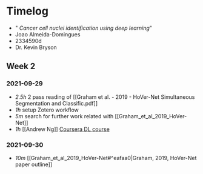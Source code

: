 # Timelog

* " _Cancer cell nuclei identification using deep learning_"
* Joao Almeida-Domingues
* 2334590d
* Dr. Kevin Bryson

## Week 2

### 2021-09-29

- *2.5h* 2 pass reading of [[Graham et al. - 2019 - HoVer-Net Simultaneous Segmentation and Classific.pdf]]
- *1h* setup Zotero workflow
- *5m* search for further work related with [[Graham_et_al_2019_HoVer-Net]]
- *1h* [[Andrew Ng]] [Coursera DL course](https://www.coursera.org/learn/neural-networks-deep-learning/home/week/2)

### 2021-09-30
- *10m* [[Graham_et_al_2019_HoVer-Net#^eafaa0|Graham, 2019, HoVer-Net paper outline]]
